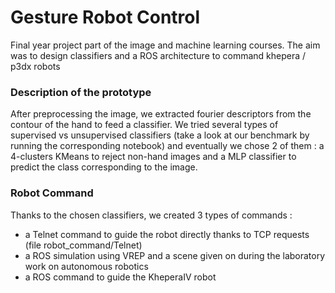 # Gesture Robot Control

Final year project part of the image and machine learning courses. The aim was to design classifiers and a ROS architecture to command khepera / p3dx robots

### Description of the prototype
After preprocessing the image, we extracted fourier descriptors from the contour of the hand to feed a classifier. We tried several types of supervised vs unsupervised classifiers (take a look at our benchmark by running the corresponding notebook) and eventually 
we chose 2 of them : a 4-clusters KMeans to reject non-hand images and a MLP classifier to predict the class corresponding to the image.

### Robot Command
Thanks to the chosen classifiers, we created 3 types of commands : 
- a Telnet command to guide the robot directly thanks to TCP requests (file robot_command/Telnet)
- a ROS simulation using VREP and a scene given on during the laboratory work on autonomous robotics
- a ROS command to guide the KheperaIV robot

